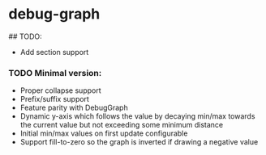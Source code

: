# debug-graph

## TODO: 
- Add section support


### TODO Minimal version: 
- Proper collapse support
- Prefix/suffix support
- Feature parity with DebugGraph
- Dynamic y-axis which follows the value by decaying min/max towards the current value but not exceeding some minimum distance
- Initial min/max values on first update configurable
- Support fill-to-zero so the graph is inverted if drawing a negative value